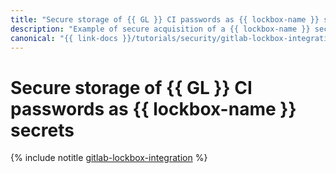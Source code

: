 ```yaml
---
title: "Secure storage of {{ GL }} CI passwords as {{ lockbox-name }} secrets"
description: "Example of secure acquisition of a {{ lockbox-name }} secret and storing it in a {{ GL }} CI internal variable."
canonical: "{{ link-docs }}/tutorials/security/gitlab-lockbox-integration"
---
```


# Secure storage of {{ GL }} CI passwords as {{ lockbox-name }} secrets

{% include notitle [gitlab-lockbox-integration](../../_tutorials/security/gitlab-lockbox-integration.md) %}
